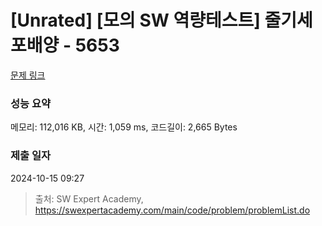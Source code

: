# [Unrated] [모의 SW 역량테스트] 줄기세포배양 - 5653 

[문제 링크](https://swexpertacademy.com/main/code/problem/problemDetail.do?contestProbId=AWXRJ8EKe48DFAUo) 

### 성능 요약

메모리: 112,016 KB, 시간: 1,059 ms, 코드길이: 2,665 Bytes

### 제출 일자

2024-10-15 09:27



> 출처: SW Expert Academy, https://swexpertacademy.com/main/code/problem/problemList.do